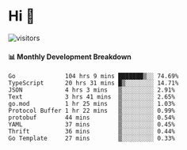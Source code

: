 # Hi 👋
 
![visitors](https://visitor-badge.glitch.me/badge?page_id=sorcererxw.sorcererx)

#### 📊 Monthly Development Breakdown

<!--START_SECTION:waka-->
```text
Go              104 hrs 9 mins ███████▒░░ 74.69%
TypeScript      20 hrs 31 mins █▒░░░░░░░░ 14.71%
JSON            4 hrs 3 mins   ▒░░░░░░░░░ 2.91%
Text            3 hrs 41 mins  ▒░░░░░░░░░ 2.65%
go.mod          1 hr 25 mins   ▒░░░░░░░░░ 1.03%
Protocol Buffer 1 hr 22 mins   ▒░░░░░░░░░ 0.99%
protobuf        44 mins        ▒░░░░░░░░░ 0.54%
YAML            37 mins        ▒░░░░░░░░░ 0.45%
Thrift          36 mins        ▒░░░░░░░░░ 0.44%
Go Template     27 mins        ▒░░░░░░░░░ 0.33%
```
<!--END_SECTION:waka-->
